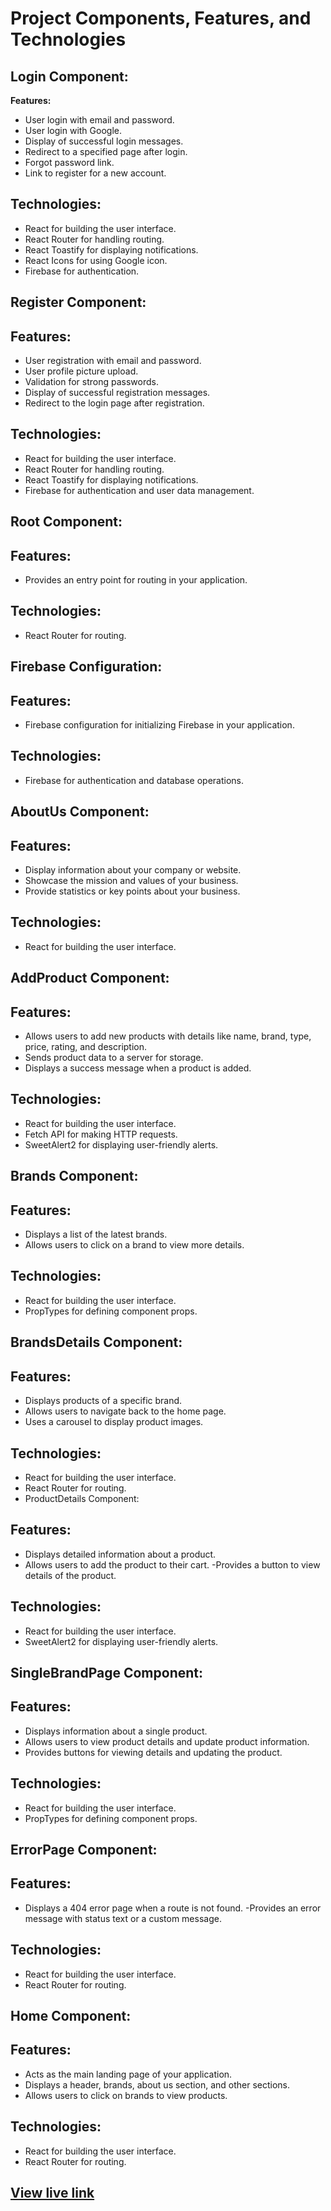 
# Project Components, Features, and Technologies
## Login Component:
**Features:**

- User login with email and password.
- User login with Google.
- Display of successful login messages.
- Redirect to a specified page after login.
- Forgot password link.
- Link to register for a new account.
## Technologies:

- React for building the user interface.
- React Router for handling routing.
- React Toastify for displaying notifications.
- React Icons for using Google icon.
- Firebase for authentication.
## Register Component:
## Features:

- User registration with email and password.
- User profile picture upload.
- Validation for strong passwords.
- Display of successful registration messages.
- Redirect to the login page after registration.
## Technologies:

- React for building the user interface.
- React Router for handling routing.
- React Toastify for displaying notifications.
- Firebase for authentication and user data management.
## Root Component:
## Features:

- Provides an entry point for routing in your application.
## Technologies:

- React Router for routing.
## Firebase Configuration:
## Features:

- Firebase configuration for initializing Firebase in your application.
## Technologies:

- Firebase for authentication and database operations.
## AboutUs Component:
## Features:

- Display information about your company or website.
- Showcase the mission and values of your business.
- Provide statistics or key points about your business.
## Technologies:

- React for building the user interface.
## AddProduct Component:
## Features:

- Allows users to add new products with details like name, brand, type, price, rating, and description.
- Sends product data to a server for storage.
- Displays a success message when a product is added.
## Technologies:

- React for building the user interface.
- Fetch API for making HTTP requests.
- SweetAlert2 for displaying user-friendly alerts.
## Brands Component:
## Features:

- Displays a list of the latest brands.
- Allows users to click on a brand to view more details.
## Technologies:

- React for building the user interface.
- PropTypes for defining component props.
## BrandsDetails Component:
## Features:

- Displays products of a specific brand.
- Allows users to navigate back to the home page.
- Uses a carousel to display product images.
## Technologies:

- React for building the user interface.
- React Router for routing.
- ProductDetails Component:
## Features:

- Displays detailed information about a product.
- Allows users to add the product to their cart.
-Provides a button to view details of the product.
## Technologies:

- React for building the user interface.
- SweetAlert2 for displaying user-friendly alerts.
## SingleBrandPage Component:
## Features:

- Displays information about a single product.
- Allows users to view product details and update product information.
- Provides buttons for viewing details and updating the product.
## Technologies:

- React for building the user interface.
- PropTypes for defining component props.
## ErrorPage Component:
## Features:

- Displays a 404 error page when a route is not found.
-Provides an error message with status text or a custom message.
## Technologies:

- React for building the user interface.
- React Router for routing.
## Home Component:
## Features:

- Acts as the main landing page of your application.
- Displays a header, brands, about us section, and other sections.
- Allows users to click on brands to view products.
## Technologies:

- React for building the user interface.
- React Router for routing.
## [View live link](https://my-eleventh-assignment-a4058.web.app/)
